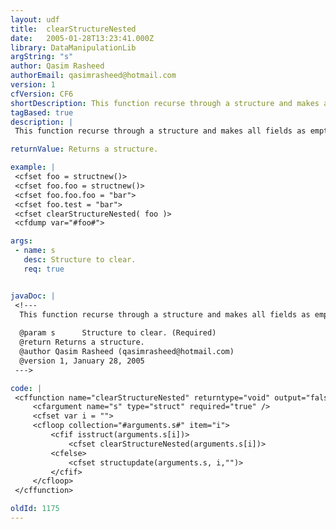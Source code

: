 ```yaml
---
layout: udf
title:  clearStructureNested
date:   2005-01-28T13:23:41.000Z
library: DataManipulationLib
argString: "s"
author: Qasim Rasheed
authorEmail: qasimrasheed@hotmail.com
version: 1
cfVersion: CF6
shortDescription: This function recurse through a structure and makes all fields as empty string
tagBased: true
description: |
 This function recurse through a structure and makes all fields as empty string

returnValue: Returns a structure.

example: |
 <cfset foo = structnew()>
 <cfset foo.foo = structnew()>
 <cfset foo.foo.foo = "bar">
 <cfset foo.test = "bar">
 <cfset clearStructureNested( foo )>
 <cfdump var="#foo#">

args:
 - name: s
   desc: Structure to clear.
   req: true


javaDoc: |
 <!---
  This function recurse through a structure and makes all fields as empty string
  
  @param s      Structure to clear. (Required)
  @return Returns a structure. 
  @author Qasim Rasheed (qasimrasheed@hotmail.com) 
  @version 1, January 28, 2005 
 --->

code: |
 <cffunction name="clearStructureNested" returntype="void" output="false">
     <cfargument name="s" type="struct" required="true" />
     <cfset var i = "">
     <cfloop collection="#arguments.s#" item="i">
         <cfif isstruct(arguments.s[i])>
             <cfset clearStructureNested(arguments.s[i])>
         <cfelse>
             <cfset structupdate(arguments.s, i,"")>
         </cfif>
     </cfloop>
 </cffunction>

oldId: 1175
---
```


